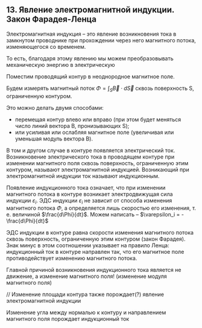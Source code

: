 ## 13. Явление электромагнитной индукции. Закон Фарадея-Ленца

Электромагнитная индукция – это явление возникновения тока в замкнутом проводнике при прохождении через него магнитного потока, изменяющегося со временем.

То есть, благодаря этому явлению мы можем преобразовывать механическую энергию в электрическую

Поместим проводящий контур в неоднородное магнитное поле.

Будем измерять магнитный поток $\Phi = \int_S \vec{B} \cdot d\vec{S}$ сквозь поверхность S, ограниченную контуром.

Это можно делать двумя способами:
- перемещая контур влево или вправо (при этом будет меняться число линий вектора В, пронизывающих S);
- или усиливая или ослабляя магнитное поле (увеличивая или уменьшая модуль вектора B).

В том и другом случае в контуре появляется электрический ток. Возникновение электрического тока в проводящем контуре при изменении магнитного поля сквозь поверхность, ограниченную этим контуром, называют электромагнитной индукцией. Возникающий при электромагнитной индукции ток называют индукционным.

Появление индукционного тока означает, что при изменении магнитного потока в контуре возникает электродвижущая сила индукции $\varepsilon_i$. ЭДС индукции $\varepsilon_i$ не зависит от способа изменения магнитного потока $\Phi$, а определяется лишь скоростью его изменения, т. е. величиной $\frac{d\Phi}{dt}$. Можем написать – $\varepsilon_i = - \frac{d\Phi}{dt}$

ЭДС индукции в контуре равна скорости изменения магнитного потока сквозь поверхность, ограниченную этим контуром (закон Фарадея). Знак минус в этом соотношении указывает на правило Ленца: индукционный ток в контуре направлен так, что его магнитное поле противодействует изменению магнитного потока.

Главной причиной возникновения индукционного тока является не движение, а изменение магнитного поля! (изменение модуля магнитного поля)

// Изменение площади контура также порождает(?) явление электромагнитной индукции

Изменение угла между нормалью к контуру и направлением магнитного поля порождает индукционный ток

